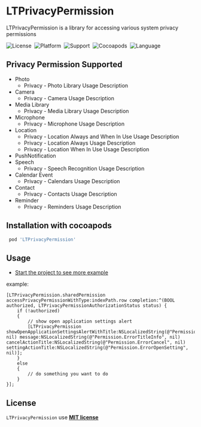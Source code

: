 # LTPrivacyPermission

LTPrivacyPermission is a library for accessing various system privacy permissions

![License](https://img.shields.io/badge/License-MIT-orange.svg)&nbsp;
![Platform](https://img.shields.io/badge/Platform-iOS-yellowgreen.svg)&nbsp;
![Support](https://img.shields.io/badge/Support-iOS%208%2B-lightgrey.svg)&nbsp;
![Cocoapods](https://img.shields.io/badge/cocoapods-support-red.svg)&nbsp;
![Language](https://img.shields.io/badge/language-Objective--C-B9D3EE.svg)&nbsp;

## Privacy Permission Supported
- Photo
    - Privacy - Photo Library Usage Description
- Camera
    - Privacy - Camera Usage Description
- Media Library
    - Privacy - Media Library Usage Description
- Microphone
    - Privacy - Microphone Usage Description
- Location
    - Privacy - Location Always and When In Use Usage Description
    - Privacy - Location Always Usage Description
    - Privacy - Location When In Use Usage Description
- PushNotification
- Speech
    - Privacy - Speech Recognition Usage Description
- Calendar Event
    - Privacy - Calendars Usage Description
- Contact
    - Privacy - Contacts Usage Description
- Reminder
    - Privacy - Reminders Usage Description 


## Installation with cocoapods

```ruby
 pod 'LTPrivacyPermission'
```

## Usage

- [Start the project to see more example](./LTPrivacyPermissionDemo)

example:

```objc
[LTPrivacyPermission.sharedPermission accessPrivacyPermissionWithType:indexPath.row completion:^(BOOL authorized, LTPrivacyPermissionAuthorizationStatus status) {
    if (!authorized)
    {
        // show open application settings alert
        [LTPrivacyPermission showOpenApplicationSettingsAlertWithTitle:NSLocalizedString(@"Permission.ErrorTitle", nil) message:NSLocalizedString(@"Permission.ErrorTitleInfo", nil) cancelActionTitle:NSLocalizedString(@"Permission.ErrorCancel", nil) settingActionTitle:NSLocalizedString(@"Permission.ErrorOpenSetting", nil)];
    }
    else
    {
        // do something you want to do
    }
}];
```

## License

`LTPrivacyPermission` use [**MIT license**](https://github.com/GREENBANYAN/PrivacyPermission/blob/master/LICENSE "MIT License"	)


